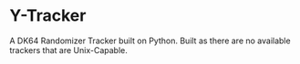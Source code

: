 # Y-Tracker
A DK64 Randomizer Tracker built on Python. Built as there are no available trackers that are Unix-Capable.
